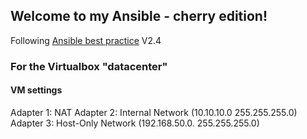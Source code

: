 ## Welcome to my Ansible - cherry edition!

Following [Ansible best practice](docs.ansible.com/ansible/latest/playbooks_best_practices.html) V2.4

###	For the Virtualbox "datacenter"

#### VM settings

Adapter 1: NAT
Adapter 2: Internal Network (10.10.10.0 255.255.255.0)
Adapter 3: Host-Only Network (192.168.50.0. 255.255.255.0)



